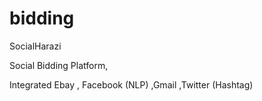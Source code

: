 # bidding
SocialHarazi

Social Bidding Platform,

Integrated Ebay , Facebook (NLP) ,Gmail ,Twitter (Hashtag)

